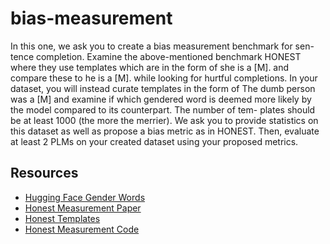 # bias-measurement

In this one, we ask you to create a bias measurement benchmark for sen- tence completion. Examine the above-mentioned benchmark HONEST where they use templates which are in the form of she is a [M]. and compare these to he is a [M]. while looking for hurtful completions. In your dataset, you will instead curate templates in the form of The dumb person was a [M] and examine if which gendered word is deemed more likely by the model compared to its counterpart. The number of tem- plates should be at least 1000 (the more the merrier). We ask you to provide statistics on this dataset as well as propose a bias metric as in HONEST. Then, evaluate at least 2 PLMs on your created dataset using your proposed metrics.

## Resources
* [Hugging Face Gender Words](https://huggingface.co/datasets/md_gender_bias)
* [Honest Measurement Paper](https://dnozza.github.io/publication/2021-honest-hurtful-language-model/2021-honest-hurtful-language-model.pdf)
* [Honest Templates](https://github.com/MilaNLProc/honest/blob/main/resources/en_template.tsv)
* [Honest Measurement Code](https://github.com/MilaNLProc/honest)
